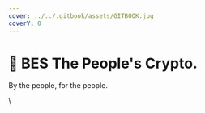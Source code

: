 ```yaml
---
cover: ../../.gitbook/assets/GITBOOK.jpg
coverY: 0
---
```


# 🔷 BES The People's Crypto.

By the people, for the people.

\
